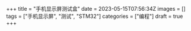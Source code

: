 +++
title = "手机显示屏测试盒"
date = 2023-05-15T07:56:34Z
images = []
tags = ["手机显示屏", "测试", "STM32"]
categories = ["编程"]
draft = true
+++
